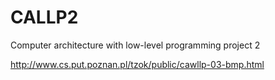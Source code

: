 # CALLP2
Computer architecture with low-level programming project 2

http://www.cs.put.poznan.pl/tzok/public/cawllp-03-bmp.html
